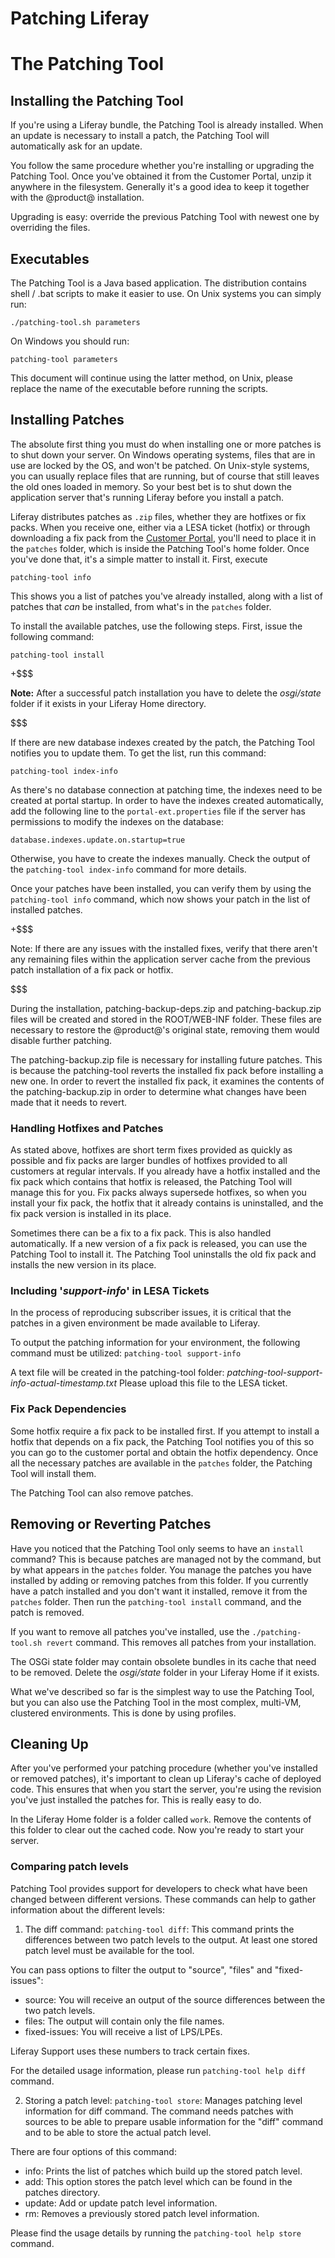 # Patching Liferay [](id=patching-liferay)

# The Patching Tool

## Installing the Patching Tool [](id=installing-the-patching-tool)

If you're using a Liferay bundle, the Patching Tool is already
installed. When an update is necessary to install a patch, the Patching Tool will automatically ask for an update.

You follow the same procedure whether you're installing or upgrading the
Patching Tool. Once you've obtained it from the Customer Portal, unzip it anywhere in the filesystem. Generally it's a good idea to keep it together with the @product@ installation.

Upgrading is easy: override the previous Patching Tool with newest one by overriding the files.

## Executables [](id=executables)

The Patching Tool is a Java based application. The distribution contains shell / .bat scripts to make it easier to use. On Unix systems you can simply run:

    ./patching-tool.sh parameters

On Windows you should run:

    patching-tool parameters

This document will continue using the latter method, on Unix, please replace the name of the executable before running the scripts.

## Installing Patches [](id=installing-patches)

The absolute first thing you must do when installing one or more patches is to
shut down your server. On Windows operating systems, files that are in use are
locked by the OS, and won't be patched. On Unix-style systems, you can usually
replace files that are running, but of course that still leaves the old ones
loaded in memory. So your best bet is to shut down the application server that's
running Liferay before you install a patch. 

Liferay distributes patches as `.zip` files, whether they are hotfixes or fix
packs. When you receive one, either via a LESA ticket (hotfix) or through
downloading a fix pack from the [Customer Portal](http://www.liferay.com/group/customer/home), you'll need to place it in the
`patches` folder, which is inside the Patching Tool's home folder. Once you've
done that, it's a simple matter to install it. First, execute

    patching-tool info
 
This shows you a list of patches you've already installed, along with a list of
patches that *can* be installed, from what's in the `patches` folder. 

To install the available patches, use the following steps. First, 
issue the following command: 

    patching-tool install

+$$$

**Note:**
After a successful patch installation you have to delete the *osgi/state* folder
if it exists in your Liferay Home directory.  

$$$

If there are new database indexes created by the patch, the Patching Tool notifies you
to update them. To get the list, run this command:

    patching-tool index-info

As there's no database connection at patching time, the indexes need to be
created at portal startup. In order to have the indexes created automatically,
add the following line to the `portal-ext.properties` file if the server has
permissions to modify the indexes on the database:

    database.indexes.update.on.startup=true

Otherwise, you have to create the indexes manually. Check the output of the
`patching-tool index-info` command for more details.

Once your patches have been installed, you can verify them by using the
`patching-tool info` command, which now shows your patch in the list of
installed patches. 

+$$$

Note: If there are any issues with the installed fixes, verify that there aren't any remaining files within the application server cache from the previous patch installation of a fix pack or hotfix.

$$$

During the installation, patching-backup-deps.zip and patching-backup.zip files will be created and stored in the ROOT/WEB-INF folder. These files are necessary to restore the @product@'s original state, removing them would disable further patching.

The patching-backup.zip file is necessary for installing future patches. This is because the patching-tool reverts the installed fix pack before installing a new one. In order to revert the installed fix pack, it examines the contents of the patching-backup.zip in order to determine what changes have been made that it needs to revert. 

### Handling Hotfixes and Patches [](id=handling-hot-fixes-and-patches)

As stated above, hotfixes are short term fixes provided as quickly as possible
and fix packs are larger bundles of hotfixes provided to all customers at
regular intervals. If you already have a hotfix installed and the fix pack
which contains that hotfix is released, the Patching Tool will manage this for
you. Fix packs always supersede hotfixes, so when you install your fix pack,
the hotfix that it already contains is uninstalled, and the fix pack version is
installed in its place. 

Sometimes there can be a fix to a fix pack. This is also handled automatically.
If a new version of a fix pack is released, you can use the Patching Tool to
install it. The Patching Tool uninstalls the old fix pack and installs the new
version in its place. 

### Including '*support-info*' in LESA Tickets

In the process of reproducing subscriber issues, it is critical that the patches in a given environment be made available to Liferay. 

To output the patching information for your environment, the following command must be utilized: `patching-tool support-info`
 
A text file will be created in the patching-tool folder:
*patching-tool-support-info-actual-timestamp.txt*
Please upload this file to the LESA ticket.


### Fix Pack Dependencies [](id=fix-pack-dependencies)

Some hotfix require a fix pack to be installed first. If you attempt to
install a hotfix that depends on a fix pack, the Patching Tool notifies
you of this so you can go to the customer portal and obtain the hotfix
dependency. Once all the necessary patches are available in the `patches`
folder, the Patching Tool will install them. 

The Patching Tool can also remove patches. 

## Removing or Reverting Patches [](id=removing-or-reverting-patches)

Have you noticed that the Patching Tool only seems to have an `install` command?
This is because patches are managed not by the command, but by what appears in
the `patches` folder. You manage the patches you have installed by adding or
removing patches from this folder. If you currently have a patch installed and
you don't want it installed, remove it from the `patches` folder. Then run the
`patching-tool install` command, and the patch is removed. 

If you want to remove all patches you've installed, use the `./patching-tool.sh
revert` command. This removes all patches from your installation.

The OSGi state folder may contain obsolete bundles in its cache that need to be removed. Delete the *osgi/state* folder in your Liferay Home if it exists.

What we've described so far is the simplest way to use the Patching Tool, but
you can also use the Patching Tool in the most complex, multi-VM, clustered
environments. This is done by using profiles. 

## Cleaning Up

After you've performed your patching procedure (whether you've installed or
removed patches), it's important to clean up Liferay's cache of deployed code.
This ensures that when you start the server, you're using the revision you've
just installed the patches for. This is really easy to do. 

In the Liferay Home folder is a folder called `work`. Remove the contents of
this folder to clear out the cached code. Now you're ready to start your server. 


### Comparing patch levels
Patching Tool provides support for developers to check what have been changed between different versions. These commands can help to gather information about the different levels:

1) The diff command: 
 `patching-tool diff`:
This command prints the differences between two patch levels to the output. At least one stored patch level must be available for the tool.

You can pass options to filter the output to "source", "files" and "fixed-issues":

- source: You will receive an output of the source differences between the two patch levels.
- files: The output will contain only the file names.
- fixed-issues: You will receive a list of LPS/LPEs.

Liferay Support uses these numbers to track certain fixes.

For the detailed usage information, please run `patching-tool help diff` command.

2) Storing a patch level:
`patching-tool store`: Manages patching level information for diff command. The command needs patches with sources to be able to prepare usable information for the "diff" command and to be able to store the actual patch level.

There are four options of this command:

- info: Prints the list of patches which build up the stored patch level.
- add: This option stores the patch level which can be found in the patches directory.
- update: Add or update patch level information.
- rm: Removes a previously stored patch level information.

Please find the usage details by running the `patching-tool help store` command.